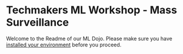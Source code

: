 # Techmakers ML Workshop - Mass Surveillance

Welcome to the Readme of our ML Dojo. Please make sure you have [installed your environment](https://github.com/sprenner/tu-ws-setup) before you proceed.